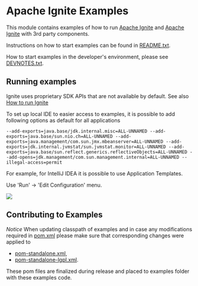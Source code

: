 # Apache Ignite Examples

This module contains examples of how to run [Apache Ignite](ignite.apache.org) and [Apache Ignite](ignite.apache.org) with 3rd party components.

Instructions on how to start examples can be found in [README.txt](README.txt).

How to start examples in the developer's environment, please see [DEVNOTES.txt](DEVNOTES.txt).

## Running examples
Ignite uses proprietary SDK APIs that are not available by default. See also [How to run Ignite](https://ignite.apache.org/docs/latest/setup#running-ignite-with-java-11-or-later)

To set up local IDE to easier access to examples, it is possible to add following options as default for all applications

``--add-exports=java.base/jdk.internal.misc=ALL-UNNAMED
   --add-exports=java.base/sun.nio.ch=ALL-UNNAMED
   --add-exports=java.management/com.sun.jmx.mbeanserver=ALL-UNNAMED
   --add-exports=jdk.internal.jvmstat/sun.jvmstat.monitor=ALL-UNNAMED
   --add-exports=java.base/sun.reflect.generics.reflectiveObjects=ALL-UNNAMED
   --add-opens=jdk.management/com.sun.management.internal=ALL-UNNAMED
   --illegal-access=permit``

For example, for IntelliJ IDEA it is possible to use Application Templates.

Use 'Run' -> 'Edit Configuration' menu.

<img src="https://docs.google.com/drawings/d/e/2PACX-1vQFgjhrPsLPUmic8CA_s1YpjVwA2vQITxNsLrAKOecZxIQEZSb1Ps2XKh0QEn8z9vtYiUofnGek_cag/pub?w=960&h=720"/>

## Contributing to Examples
*Notice* When updating classpath of examples and in case any modifications required in [pom.xml](pom.xml)
please make sure that corresponding changes were applied to
 * [pom-standalone.xml](pom-standalone.xml),
 * [pom-standalone-lgpl.xml](pom-standalone-lgpl.xml).
 
 These pom files are finalized during release and placed to examples folder with these examples code.
